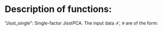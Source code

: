# Description of functions:

"Jisst_single": Single-factor JisstPCA. The input data $\mathcal{X}, \mathcal{Y}$ are of the form:
